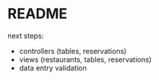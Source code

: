 # README

next steps:

- controllers (tables, reservations)
- views (restaurants, tables, reservations)
- data entry validation
